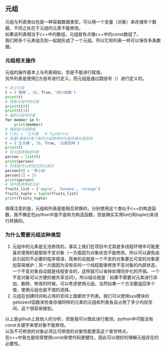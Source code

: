 ## 元组
元组与列表类似也是一种容器数据类型，可以用一个变量（对象）来存储多个数据，不同之处在于元组的元素不能修改。   
如果说列表相当于c++中的数组，元组就有点像c++中的const数组了。   
我们把多个元素组合到一起就形成了一个元组，所以它和列表一样可以保存多条数据。    
### 元组相关操作
元组的操作基本上与列表相似，但是不能进行赋值。    
另外列表是使用[]方括号进行定义，而元组是通过圆括号（）进行定义的。  
```Python
# 定义元组  
t = ('骆昊', 38, True, '四川成都')  
print(t)  
# 获取元组中的元素 
print(t[0]) 
print(t[3]) 
# 遍历元组中的值
for member in t:  
    print(member)
# 重新给元组赋值
# t[0] = '王大锤'  # TypeError
# 变量t重新引用了新的元组原来的元组将被垃圾回收
t = ('王大锤', 20, True, '云南昆明')
print(t)
# 将元组转换成列表
person = list(t)
print(person)
# 列表是可以修改它的元素的
person[0] = '李小龙'
person[1] = 25
print(person)
# 将列表转换成元组
fruits_list = ['apple', 'banana', 'orange']
fruits_tuple = tuple(fruits_list)
print(fruits_tuple)
```
值得注意的是，元组和列表是能相互转换的，分别使用这个类似于c++的构造函数，我不确定在python中是不是称为构造函数，但是确实实用list()和tuple()来进行转换的。   
### 为什么需要元组这种类型
> 
1. 元组中的元素是无法修改的，事实上我们在项目中尤其是多线程环境中可能更喜欢使用的是那些不变对象（一方面因为对象状态不能修改，所以可以避免由此引起的不必要的程序错误，简单的说就是一个不变的对象要比可变的对象更加容易维护；另一方面因为没有任何一个线程能够修改不变对象的内部状态，一个不变对象自动就是线程安全的，这样就可以省掉处理同步化的开销。一个不变对象可以方便的被共享访问）。所以结论就是：如果不需要对元素进行添加、删除、修改的时候，可以考虑使用元组，当然如果一个方法要返回多个值，使用元组也是不错的选择。    
2. 元组在创建时间和占用的空间上面都优于列表。我们可以使用sys模块的getsizeof函数来检查存储同样的元素的元组和列表各自占用了多少内存空间，这个很容易做到。      
    
以上是github上其他人的分析，但是我可以借此进行推测，python中可能没有const关键字来使对象不能修改。   
以及不可修改的对象必须比可修改的对象性能更高这个普世特点。   
在c++中我也是经常使用const来使代码更健壮，因此可以很好的理解元组存在的必要性。   